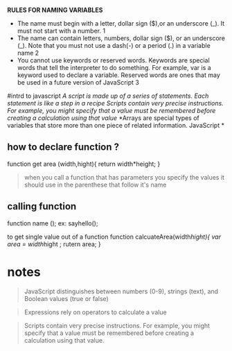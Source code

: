 
**RULES FOR NAMING VARIABLES**
* The name must begin with a letter, dollar sign ($),or an underscore (_). It must not start with a number.  1
* The name can contain letters, numbers, dollar sign ($), or an underscore (_). Note that you must not use a dash(-) or a period (.) in a variable name 2
* You cannot use keywords or reserved words. Keywords are special words that tell the interpreter to do something. For example, var is a keyword used to declare a variable. Reserved words are ones that may be used in a future version of JavaScript 3



#intrd to javascript 
*A script is made up of a series of statements. Each statement is like a step in a recipe*
*Scripts contain very precise instructions. For example, you might specify that a value must be remembered before creating a calculation using that value*
*Arrays are special types of variables that store more than one piece of related information. 
JavaScript *


## how to declare function ?
function get area (width,hight){
return width*height; 
}

>when you call a function that has parameters you specify the 
values it should use in the parenthese that follow it's name 

## calling function
function name (); 
ex: sayhello();

to get single value out of a function
function calcuateArea(width*hight){
var area = width*hight ;
rutern area;
}


# notes
> JavaScript distinguishes between numbers (0-9), 
strings (text), and Boolean values (true or false)

> Expressions rely on operators to calculate a value

> Scripts contain very precise instructions. For example, you might specify that a value must be remembered before creating a calculation using that value. 









